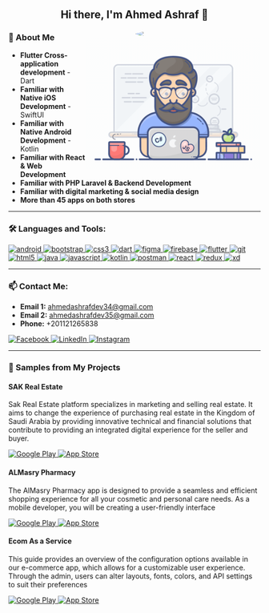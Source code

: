 <h2 align="center"> Hi there, I'm Ahmed Ashraf 👋 </h2>

<img align='right' src="https://media2.giphy.com/media/qgQUggAC3Pfv687qPC/giphy.gif" width="250px" style="border-radius: 50%; margin-left: 20px;">
<img align="right" width="350" src="/assets/programmer.gif" alt="Coding gif" />

### 🚀 About Me
- **Flutter Cross-application development** - Dart
- **Familiar with Native iOS Development** - SwiftUI
- **Familiar with Native Android Development** - Kotlin
- **Familiar with React & Web Development**
- **Familiar with PHP Laravel & Backend Development**
- **Familiar with digital marketing & social media design**
- **More than 45 apps on both stores**

<hr>

### 🛠 Languages and Tools:
<p align="left">
    <a href="https://developer.android.com" target="_blank">
        <img src="https://cdn.jsdelivr.net/gh/devicons/devicon/icons/android/android-original.svg" alt="android" width="40" height="40"/>
    </a>
    <a href="https://getbootstrap.com" target="_blank">
        <img src="https://cdn.jsdelivr.net/gh/devicons/devicon/icons/bootstrap/bootstrap-original.svg" alt="bootstrap" width="40" height="40"/>
    </a>
    <a href="https://www.w3schools.com/css/" target="_blank">
        <img src="https://cdn.jsdelivr.net/gh/devicons/devicon/icons/css3/css3-original.svg" alt="css3" width="40" height="40"/>
    </a>
    <a href="https://dart.dev" target="_blank">
        <img src="https://cdn.jsdelivr.net/gh/devicons/devicon/icons/dart/dart-original.svg" alt="dart" width="40" height="40"/>
    </a>
    <a href="https://www.figma.com/" target="_blank">
        <img src="https://cdn.jsdelivr.net/gh/devicons/devicon/icons/figma/figma-original.svg" alt="figma" width="40" height="40"/>
    </a>
    <a href="https://firebase.google.com/" target="_blank">
        <img src="https://cdn.jsdelivr.net/gh/devicons/devicon/icons/firebase/firebase-plain.svg" alt="firebase" width="40" height="40"/>
    </a>
    <a href="https://flutter.dev" target="_blank">
        <img src="https://cdn.jsdelivr.net/gh/devicons/devicon/icons/flutter/flutter-original.svg" alt="flutter" width="40" height="40"/>
    </a>
    <a href="https://git-scm.com/" target="_blank">
        <img src="https://cdn.jsdelivr.net/gh/devicons/devicon/icons/git/git-original.svg" alt="git" width="40" height="40"/>
    </a>
    <a href="https://www.w3.org/html/" target="_blank">
        <img src="https://cdn.jsdelivr.net/gh/devicons/devicon/icons/html5/html5-original.svg" alt="html5" width="40" height="40"/>
    </a>
    <a href="https://www.java.com" target="_blank">
        <img src="https://cdn.jsdelivr.net/gh/devicons/devicon/icons/java/java-original.svg" alt="java" width="40" height="40"/>
    </a>
    <a href="https://developer.mozilla.org/en-US/docs/Web/JavaScript" target="_blank">
        <img src="https://cdn.jsdelivr.net/gh/devicons/devicon/icons/javascript/javascript-original.svg" alt="javascript" width="40" height="40"/>
    </a>
    <a href="https://kotlinlang.org" target="_blank">
        <img src="https://cdn.jsdelivr.net/gh/devicons/devicon/icons/kotlin/kotlin-original.svg" alt="kotlin" width="40" height="40"/>
    </a>
    <a href="https://postman.com" target="_blank">
        <img src="https://cdn.jsdelivr.net/gh/devicons/devicon/icons/postman/postman-original.svg" alt="postman" width="40" height="40"/>
    </a>
    <a href="https://reactjs.org/" target="_blank">
        <img src="https://cdn.jsdelivr.net/gh/devicons/devicon/icons/react/react-original.svg" alt="react" width="40" height="40"/>
    </a>
    <a href="https://redux.js.org" target="_blank">
        <img src="https://cdn.jsdelivr.net/gh/devicons/devicon/icons/redux/redux-original.svg" alt="redux" width="40" height="40"/>
    </a>
    <a href="https://www.adobe.com/products/xd.html" target="_blank">
        <img src="https://cdn.jsdelivr.net/gh/devicons/devicon/icons/xd/xd-plain.svg" alt="xd" width="40" height="40"/>
    </a>
</p>

<hr>

### 📫 Contact Me:

- **Email 1:** ahmedashrafdev34@gmail.com
- **Email 2:** ahmedashrafdev35@gmail.com
- **Phone:** +201121265838

<p align="left">
    <a href="https://www.facebook.com/ashef23" target="_blank">
        <img alt="Facebook" src="https://img.shields.io/badge/Facebook-1877F2.svg?style=for-the-badge&logo=facebook&logoColor=white" />
    </a>
    <a href="https://www.linkedin.com/in/ashhraf" target="_blank">
        <img alt="LinkedIn" src="https://img.shields.io/badge/LinkedIn-0077B5.svg?style=for-the-badge&logo=linkedin&logoColor=white" />
    </a>
    <a href="https://instagram.com/ahmed_ashraf34" target="_blank">
        <img alt="Instagram" src="https://img.shields.io/badge/Instagram-E4405F.svg?style=for-the-badge&logo=instagram&logoColor=white" />
    </a>
</p>

<hr>

### 💼 Samples from My Projects

#### SAK Real Estate

Sak Real Estate platform specializes in marketing and selling real estate. It aims to change the experience of purchasing real estate in the Kingdom of Saudi Arabia by providing innovative technical and financial solutions that contribute to providing an integrated digital experience for the seller and buyer.

<p align="left">
    <a href="https://play.google.com/store/apps/details?id=com.getsak.sak&hl=en&gl=US" target="_blank">
        <img alt="Google Play" src="https://img.shields.io/badge/Get%20it%20on%20Google%20Play-4285F4.svg?style=for-the-badge&logo=google-play&logoColor=white" />
    </a>
    <a href="https://apps.apple.com/us/app/sak-real-estate/id1520310363" target="_blank">
        <img alt="App Store" src="https://img.shields.io/badge/Get%20it%20on%20App%20Store-000000.svg?style=for-the-badge&logo=app-store&logoColor=white" />
    </a>
</p>

#### ALMasry Pharmacy

The AlMasry Pharmacy app is designed to provide a seamless and efficient shopping experience for all your cosmetic and personal care needs. As a mobile developer, you will be creating a user-friendly interface

<p align="left">
    <a href="https://play.google.com/store/apps/details?id=com.almasrypharmacy&hl=ar" target="_blank">
        <img alt="Google Play" src="https://img.shields.io/badge/Get%20it%20on%20Google%20Play-4285F4.svg?style=for-the-badge&logo=google-play&logoColor=white" />
    </a>
    <a href="https://apps.apple.com/us/app/almasry-store/id6483365001" target="_blank">
        <img alt="App Store" src="https://img.shields.io/badge/Get%20it%20on%20App%20Store-000000.svg?style=for-the-badge&logo=app-store&logoColor=white" />
    </a>
</p>

#### Ecom As a Service

This guide provides an overview of the configuration options available in our e-commerce app, which allows for a customizable user experience. Through the admin, users can alter layouts, fonts, colors, and API settings to suit their preferences

<p align="left">
    <a href="https://play.google.com/store/apps/details?id=com.crocoit.ecomservice" target="_blank">
        <img alt="Google Play" src="https://img.shields.io/badge/Get%20it%20on%20Google%20Play-4285F4.svg?style=for-the-badge&logo=google-play&logoColor=white" />
    </a>
    <a href="https://apps.apple.com/us/app/ecom-as-a-service/id6476941917" target="_blank">
        <img alt="App Store" src="https://img.shields.io/badge/Get%20it%20on%20App%20Store-000000.svg?style=for-the-badge&logo=app-store&logoColor=white" />
    </a>
</p>
